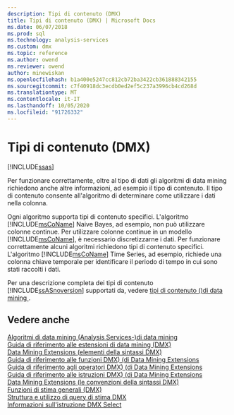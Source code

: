 ```yaml
---
description: Tipi di contenuto (DMX)
title: Tipi di contenuto (DMX) | Microsoft Docs
ms.date: 06/07/2018
ms.prod: sql
ms.technology: analysis-services
ms.custom: dmx
ms.topic: reference
ms.author: owend
ms.reviewer: owend
author: minewiskan
ms.openlocfilehash: b1a400e5247cc812cb72ba3422cb361888342155
ms.sourcegitcommit: c7f40918dc3ecdb0ed2ef5c237a3996cb4cd268d
ms.translationtype: MT
ms.contentlocale: it-IT
ms.lasthandoff: 10/05/2020
ms.locfileid: "91726332"
---
```

# <a name="content-types-dmx"></a>Tipi di contenuto (DMX)
[!INCLUDE[ssas](../includes/applies-to-version/ssas.md)]

  Per funzionare correttamente, oltre al tipo di dati gli algoritmi di data mining richiedono anche altre informazioni, ad esempio il tipo di contenuto. Il tipo di contenuto consente all'algoritmo di determinare come utilizzare i dati nella colonna.  
  
 Ogni algoritmo supporta tipi di contenuto specifici. L'algoritmo [!INCLUDE[msCoName](../includes/msconame-md.md)] Naive Bayes, ad esempio, non può utilizzare colonne continue. Per utilizzare colonne continue in un modello [!INCLUDE[msCoName](../includes/msconame-md.md)], è necessario discretizzarne i dati. Per funzionare correttamente alcuni algoritmi richiedono tipi di contenuto specifici. L'algoritmo [!INCLUDE[msCoName](../includes/msconame-md.md)] Time Series, ad esempio, richiede una colonna chiave temporale per identificare il periodo di tempo in cui sono stati raccolti i dati.  
  
 Per una descrizione completa dei tipi di contenuto [!INCLUDE[ssASnoversion](../includes/ssasnoversion-md.md)] supportati da, vedere [tipi di contenuto &#40;&#41;di data mining ](/analysis-services/data-mining/content-types-data-mining).  
  
## <a name="see-also"></a>Vedere anche  
 [Algoritmi di data mining &#40;Analysis Services-&#41;di data mining ](/analysis-services/data-mining/data-mining-algorithms-analysis-services-data-mining)   
 [Guida di riferimento alle estensioni di data mining &#40;DMX&#41;](../dmx/data-mining-extensions-dmx-reference.md)   
 [Data Mining Extensions &#40;elementi della sintassi DMX&#41;](../dmx/data-mining-extensions-dmx-syntax-elements.md)   
 [Guida di riferimento alle funzioni DMX&#41; &#40;di Data Mining Extensions](../dmx/data-mining-extensions-dmx-function-reference.md)   
 [Guida di riferimento agli operatori DMX&#41; &#40;di Data Mining Extensions](../dmx/data-mining-extensions-dmx-operator-reference.md)   
 [Guida di riferimento alle istruzioni DMX&#41; &#40;di Data Mining Extensions](../dmx/data-mining-extensions-dmx-statements.md)   
 [Data Mining Extensions &#40;le convenzioni della sintassi DMX&#41;](../dmx/data-mining-extensions-dmx-syntax-conventions.md)   
 [Funzioni di stima generali &#40;DMX&#41;](../dmx/general-prediction-functions-dmx.md)   
 [Struttura e utilizzo di query di stima DMX](../dmx/structure-and-usage-of-dmx-prediction-queries.md)   
 [Informazioni sull'istruzione DMX Select](../dmx/understanding-the-dmx-select-statement.md)  
  
